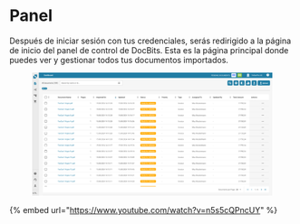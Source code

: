 # Panel

Después de iniciar sesión con tus credenciales, serás redirigido a la página de inicio del panel de control de DocBits. Esta es la página principal donde puedes ver y gestionar todos tus documentos importados.

<figure><img src="../../../.gitbook/assets/dashboard (1).png" alt=""><figcaption></figcaption></figure>

{% embed url="https://www.youtube.com/watch?v=n5s5cQPncUY" %}
